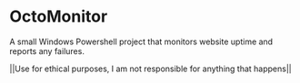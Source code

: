 # OctoMonitor

A small Windows Powershell project that monitors website uptime and reports any failures.


||Use for ethical purposes, I am not responsible for anything that happens||
